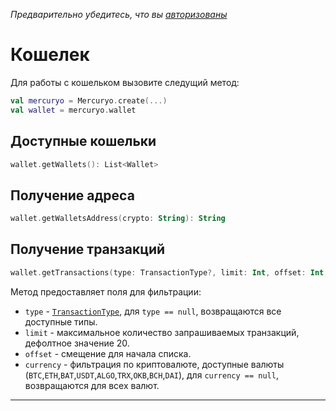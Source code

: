 *Предварительно убедитесь, что вы [авторизованы](SignIn)*

# Кошелек

Для работы с кошельком вызовите следущий метод:


```kotlin
val mercuryo = Mercuryo.create(...)
val wallet = mercuryo.wallet
```

## Доступные кошельки

```kotlin
wallet.getWallets(): List<Wallet>
```

## Получение адреса

```kotlin 
wallet.getWalletsAddress(crypto: String): String
```

## Получение транзакций

```kotlin
wallet.getTransactions(type: TransactionType?, limit: Int, offset: Int, currency: String?): List<Transaction> 
```

Метод предоставляет поля для фильтрации:
* `type` - [`TransactionType`](http://gitlab.4taps.me/yablokoff/mercuryo-sdk-common/wikis/%D0%9C%D0%BE%D0%B4%D0%B5%D0%BB%D0%B8#transactiontype), для `type == null`, возвращаются все доступные типы.
* `limit` - максимальное количество запрашиваемых транзакций, дефолтное значение 20.
* `offset` - смещение для начала списка.
* `currency` - фильтрация по криптовалюте, доступные валюты (`BTC`,`ETH`,`BAT`,`USDT`,`ALGO`,`TRX`,`OKB`,`BCH`,`DAI`), для `currency == null`, возвращаются для всех валют.
***
